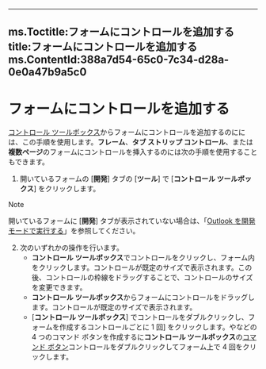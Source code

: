 

---
ms.Toctitle:フォームにコントロールを追加する
title:フォームにコントロールを追加する
ms.ContentId:388a7d54-65c0-7c34-d28a-0e0a47b9a5c0
---
# フォームにコントロールを追加する




[コントロール ツールボックス](0dac9ed6-d9d5-1c3b-cfd2-ce564e5dc6e2.md)からフォームにコントロールを追加するのにには、この手順を使用します。**フレーム**、**タブ ストリップ コントロール**、または**複数ページ**のフォームにコントロールを挿入するのには次の手順を使用することもできます。

1. 開いているフォームの [**開発**] タブの [**ツール**] で [**コントロール ツールボックス**] をクリックします。

>[!NOTE]
>開いているフォームに [**開発**] タブが表示されていない場合は、「[Outlook を開発モードで実行する](8f81b1ce-333d-d9be-2af7-cfc65bf15e22.md)」を参照してください。


2. 次のいずれかの操作を行います。
    - **コントロール ツールボックス**でコントロールをクリックし、フォーム内をクリックします。コントロールが既定のサイズで表示されます。この後、コントロールの枠線をドラッグすることで、コントロールのサイズを変更できます。
    - **コントロール ツールボックス**からフォームにコントロールをドラッグします。コントロールが既定のサイズで表示されます。
    - [**コントロール ツールボックス**] でコントロールをダブルクリックし、フォームを作成するコントロールごとに 1 回] をクリックします。やなどの 4 つのコマンド ボタンを作成するに**コントロール ツールボックス**の[コマンド ボタン](bb2bcfaa-e7a5-cedc-2ed7-bcc17a4d8fb6.md)コントロールをダブルクリックしてフォーム上で 4 回をクリックします。




